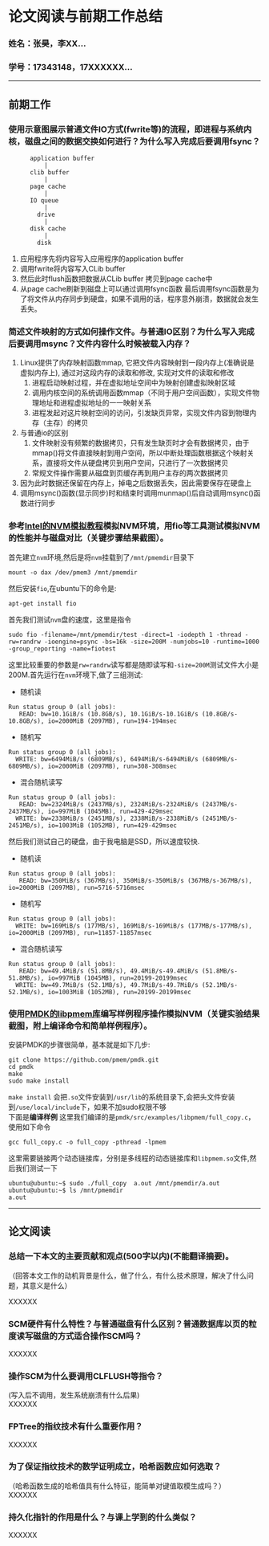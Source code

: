 # 论文阅读与前期工作总结
### 姓名：张昊，李XX…
### 学号：17343148，17XXXXXX…
---
## 前期工作

### 使用示意图展示普通文件IO方式(fwrite等)的流程，即进程与系统内核，磁盘之间的数据交换如何进行？为什么写入完成后要调用fsync？
```
      application buffer
          |
      clib buffer
          |
      page cache
          |
      IO queue
          |
        drive
          |
      disk cache
          |
        disk
```
1. 应用程序先将内容写入应用程序的application buffer
2. 调用fwrite将内容写入CLib buffer
3. 然后此时flush函数把数据从CLib buffer 拷贝到page cache中
4. 从page cache刷新到磁盘上可以通过调用fsync函数
最后调用fsync函数是为了将文件从内存同步到硬盘，如果不调用的话，程序意外崩溃，数据就会发生丢失。
### 简述文件映射的方式如何操作文件。与普通IO区别？为什么写入完成后要调用msync？文件内容什么时候被载入内存？
1. Linux提供了内存映射函数mmap, 它把文件内容映射到一段内存上(准确说是虚拟内存上), 通过对这段内存的读取和修改, 实现对文件的读取和修改
   1. 进程启动映射过程，并在虚拟地址空间中为映射创建虚拟映射区域
   2. 调用内核空间的系统调用函数mmap（不同于用户空间函数），实现文件物理地址和进程虚拟地址的一一映射关系
   3. 进程发起对这片映射空间的访问，引发缺页异常，实现文件内容到物理内存（主存）的拷贝
2. 与普通io的区别
   1. 文件映射没有频繁的数据拷贝，只有发生缺页时才会有数据拷贝，由于mmap()将文件直接映射到用户空间，所以中断处理函数根据这个映射关系，直接将文件从硬盘拷贝到用户空间，只进行了一次数据拷贝  
   2. 常规文件操作需要从磁盘到页缓存再到用户主存的两次数据拷贝
3. 因为此时数据还保留在内存上，掉电之后数据丢失，因此需要保存在硬盘上
4. 调用msync()函数(显示同步)时和结束时调用munmap()后自动调用msync()函数进行同步
   

### 参考[Intel的NVM模拟教程](https://software.intel.com/zh-cn/articles/how-to-emulate-persistent-memory-on-an-intel-architecture-server)模拟NVM环境，用fio等工具测试模拟NVM的性能并与磁盘对比（关键步骤结果截图）。
首先建立`nvm`环境,然后是将`nvm`挂载到了`/mnt/pmemdir`目录下
```
mount -o dax /dev/pmem3 /mnt/pmemdir
```
然后安装`fio`,在ubuntu下的命令是:
```
apt-get install fio
```
首先我们测试`nvm`盘的速度，这里是指令
```
sudo fio -filename=/mnt/pmemdir/test -direct=1 -iodepth 1 -thread -rw=randrw -ioengine=psync -bs=16k -size=200M -numjobs=10 -runtime=1000 -group_reporting -name=fiotest
```
这里比较重要的参数是`rw=randrw`读写都是随即读写和`-size=200M`测试文件大小是200M.首先运行在`nvm`环境下,做了三组测试:
- 随机读
```
Run status group 0 (all jobs):
   READ: bw=10.1GiB/s (10.8GB/s), 10.1GiB/s-10.1GiB/s (10.8GB/s-10.8GB/s), io=2000MiB (2097MB), run=194-194msec
```
- 随机写
```
Run status group 0 (all jobs):
  WRITE: bw=6494MiB/s (6809MB/s), 6494MiB/s-6494MiB/s (6809MB/s-6809MB/s), io=2000MiB (2097MB), run=308-308msec
```
- 混合随机读写
```
Run status group 0 (all jobs):
   READ: bw=2324MiB/s (2437MB/s), 2324MiB/s-2324MiB/s (2437MB/s-2437MB/s), io=997MiB (1045MB), run=429-429msec
  WRITE: bw=2338MiB/s (2451MB/s), 2338MiB/s-2338MiB/s (2451MB/s-2451MB/s), io=1003MiB (1052MB), run=429-429msec
```
然后我们测试自己的硬盘，由于我电脑是SSD，所以速度较快.
- 随机读
```
Run status group 0 (all jobs):
   READ: bw=350MiB/s (367MB/s), 350MiB/s-350MiB/s (367MB/s-367MB/s), io=2000MiB (2097MB), run=5716-5716msec
```
- 随机写
```
Run status group 0 (all jobs):
  WRITE: bw=169MiB/s (177MB/s), 169MiB/s-169MiB/s (177MB/s-177MB/s), io=2000MiB (2097MB), run=11857-11857msec
```
- 混合随机读写
```
Run status group 0 (all jobs):
   READ: bw=49.4MiB/s (51.8MB/s), 49.4MiB/s-49.4MiB/s (51.8MB/s-51.8MB/s), io=997MiB (1045MB), run=20199-20199msec
  WRITE: bw=49.7MiB/s (52.1MB/s), 49.7MiB/s-49.7MiB/s (52.1MB/s-52.1MB/s), io=1003MiB (1052MB), run=20199-20199msec

```



### 使用[PMDK的libpmem库](http://pmem.io/pmdk/libpmem/)编写样例程序操作模拟NVM（关键实验结果截图，附上编译命令和简单样例程序）。
安装PMDK的步骤很简单，基本就是如下几步:
```
git clone https://github.com/pmem/pmdk.git
cd pmdk
make
sudo make install
```
`make install` 会把`.so`文件安装到`/usr/lib`的系统目录下,会把头文件安装到`/use/local/include`下，如果不加sudo权限不够</br>
下面是**编译样例**
这里我们编译的是`pmdk/src/examples/libpmem/full_copy.c`，使用如下命令
```
gcc full_copy.c -o full_copy -pthread -lpmem
```
这里需要链接两个动态链接库，分别是多线程的动态链接库和`libpmem.so`文件,然后我们测试一下
```
ubuntu@ubuntu:~$ sudo ./full_copy  a.out /mnt/pmemdir/a.out
ubuntu@ubuntu:~$ ls /mnt/pmemdir
a.out
```
---
## 论文阅读

### 总结一下本文的主要贡献和观点(500字以内)(不能翻译摘要)。
（回答本文工作的动机背景是什么，做了什么，有什么技术原理，解决了什么问题，其意义是什么） 

XXXXXX

### SCM硬件有什么特性？与普通磁盘有什么区别？普通数据库以页的粒度读写磁盘的方式适合操作SCM吗？
XXXXXX
### 操作SCM为什么要调用CLFLUSH等指令？
(写入后不调用，发生系统崩溃有什么后果)  
XXXXXX

### FPTree的指纹技术有什么重要作用？
XXXXXX

### 为了保证指纹技术的数学证明成立，哈希函数应如何选取？
（哈希函数生成的哈希值具有什么特征，能简单对键值取模生成吗？）  
XXXXXX

### 持久化指针的作用是什么？与课上学到的什么类似？
XXXXXX
